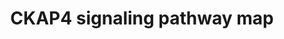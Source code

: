 ---
annotations:
- id: DOID:3748
  parent: disease of cellular proliferation
  type: Disease Ontology
  value: esophagus squamous cell carcinoma
- id: DOID:162
  parent: disease of cellular proliferation
  type: Disease Ontology
  value: cancer
- id: DOID:684
  parent: disease of cellular proliferation
  type: Disease Ontology
  value: hepatocellular carcinoma
- id: DOID:8618
  parent: disease of cellular proliferation
  type: Disease Ontology
  value: oral cavity cancer
- id: DOID:4007
  parent: disease of cellular proliferation
  type: Disease Ontology
  value: bladder carcinoma
- id: DOID:4362
  parent: disease of cellular proliferation
  type: Disease Ontology
  value: cervical cancer
- id: DOID:1612
  parent: disease of cellular proliferation
  type: Disease Ontology
  value: breast cancer
authors:
- Rex D A B
- Egonw
- Andra
- Jmillanacosta
description: CKAP4 signaling pathway map
last-edited: 2023-03-18
organisms:
- Homo sapiens
redirect_from:
- /index.php/Pathway:WP5322
- /instance/WP5322
- /instance/WP5322_r125907
revision: r125907
schema-jsonld:
- '@context': https://schema.org/
  '@id': https://wikipathways.github.io/pathways/WP5322.html
  '@type': Dataset
  creator:
    '@type': Organization
    name: WikiPathways
  description: CKAP4 signaling pathway map
  keywords:
  - ' CCNE1'
  - ' DAP3'
  - ' LEF1'
  - ' PLVAP'
  - ABCG2
  - AKT1
  - 'ANGPTL2 '
  - APAF1
  - APF
  - 'ATM '
  - BAX
  - BCL2L11
  - BIRC5
  - BMI1
  - BRCA1
  - CAND1
  - CASP1
  - CASP3
  - CASP4
  - CASP5
  - CASP8
  - CASP9
  - 'CCN2 '
  - CCNB1
  - CCNB2
  - CCND1
  - CD271
  - CD44
  - CD74
  - CD95
  - CDH1
  - 'CDH1 '
  - CDK1
  - 'CDK4 '
  - CDKN1B
  - CHK2
  - CKAP4
  - CTNNB1
  - DKK1
  - DKK3
  - DSP
  - DUSP6
  - E2F1
  - EGFR
  - ESR1
  - FBXO3
  - FBXW7
  - GLI2
  - GOLPH3
  - GSK3B
  - HSPA1A
  - IL6RA
  - ITGA5
  - ITGB1
  - ITGB4
  - JUN
  - MAP2K1
  - MAP2K2
  - MAPK1
  - MAPK14
  - MAPK3
  - MDM2
  - MIF
  - MMP1
  - MMP14
  - MMP9
  - MYC
  - 'MYC '
  - MYCN
  - NANOG
  - NFKB1
  - NOTCH1
  - OCLN
  - OCT4
  - PARD3
  - PFDN5
  - PFND5
  - PGE2
  - PIK3CA
  - PLAU
  - PRKAA2
  - 'PTCH1 '
  - PTEN
  - PTK2B
  - RAD9
  - RELA
  - 'RPS6KA6 '
  - SERPINE1
  - SHH
  - SHH1
  - SMAD3
  - SMAD4
  - SNAI1
  - SNAIL
  - SOX2
  - 'SP1 '
  - SRC
  - STAT1
  - SUSD2
  - TCF1
  - TGFB1
  - TGFB2
  - TGFBR1
  - TJP1
  - TNF
  - TNFRSF10A
  - TNFRSF10B
  - TNFRSF1A
  - TP53
  - TRAF
  - TWIST
  - 'TWIST '
  - TWIST1
  - 'VEGFR2 '
  - VIM
  - 'WASF3 '
  - WNT3A
  - ZEB1
  - hsa-mir-527
  - hsa-mir-665
  license: CC0
  name: CKAP4 signaling pathway map
seo: CreativeWork
title: CKAP4 signaling pathway map
wpid: WP5322
---